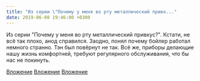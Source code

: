 ```yaml
---
title: "Из серии \"Почему у меня во рту металлический привк..."
date: 2019-06-08 19:46:00 +0300
---
```


Из серии "Почему у меня во рту металлический привкус?". Кстати, не всё так плохо, анод справился. Заодно, понял почему бойлер работал немного странно. Тэн был повёрнут не так. Всё же, приборы делающие нашу жизнь комфортней, требуют регулярного обслуживания, что бы нас не покинуть.


[Вложение](/assets/vk_photos/2/UBJziGq0n30.jpg)
[Вложение](/assets/vk_photos/2/W9CQdI19qh8.jpg)
[Вложение](/assets/vk_photos/2/BYm0-WKU1xY.jpg)
